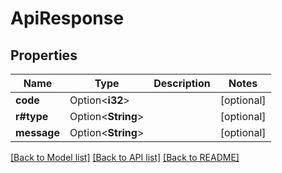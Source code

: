 # ApiResponse

## Properties

Name | Type | Description | Notes
------------ | ------------- | ------------- | -------------
**code** | Option<**i32**> |  | [optional]
**r#type** | Option<**String**> |  | [optional]
**message** | Option<**String**> |  | [optional]

[[Back to Model list]](../README.md#documentation-for-models) [[Back to API list]](../README.md#documentation-for-api-endpoints) [[Back to README]](../README.md)


